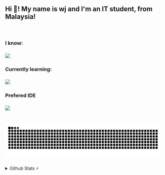 <h2 align="left">Hi 👋! My name is wj and I'm an IT student, from Malaysia! </h2>



###

<br clear="both">

<h3>I know:</h3>

###

[![](https://skillicons.dev/icons?i=html,css,python,js,c&theme=dark)](https://skillicons.dev)

###

<h3>Currently learning:</h3>

###

[![](https://skillicons.dev/icons?i=cs,react,unity&theme=dark)](https://skillicons.dev)

###

<h3>Prefered IDE</h3>

###

[![](https://skillicons.dev/icons?i=vscode,pycharm&theme=dark)](https://skillicons.dev)

###

<br clear="both">

<img src="https://raw.githubusercontent.com/wjgoh/wjgoh/output/snake.svg" alt="Snake animation" />

###

<details>
  <summary>Github Stats ⚡</summary>
  
  <a href="#">![Github stats](https://github-readme-stats.vercel.app/api?username=wjgoh&theme=blueberry&count_private=true&hide_border=true&line_height=20)</a>
  <a href="#">![Top Langs](https://github-readme-stats.vercel.app/api/top-langs/?username=wjgoh&layout=compact&theme=blueberry&count_private=true&hide_border=true)</a>
</details>
